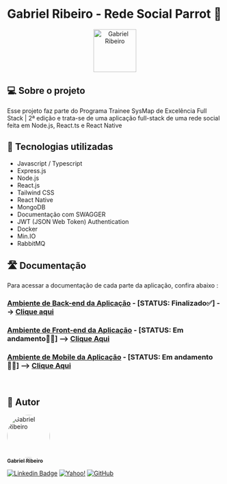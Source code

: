 # Gabriel Ribeiro -  Rede Social Parrot 🦜


<p align="center">
 <img  src="https://user-images.githubusercontent.com/80289718/208725397-62059674-482d-4a24-87ed-a13a0d36f88a.png" width="100px;" alt="Gabriel Ribeiro"/>
</p>

## 💻 Sobre o projeto
 Esse projeto faz parte do Programa Trainee SysMap de Excelência Full Stack | 2ª edição e trata-se de uma aplicação full-stack de uma rede social feita em Node.js, React.ts e React Native
 
## 🧰 Tecnologias utilizadas

* Javascript / Typescript
* Express.js
* Node.js
* React.js
* Tailwind CSS
* React Native
* MongoDB 
* Documentação com SWAGGER
* JWT (JSON Web Token) Authentication
* Docker
* Min.IO
* RabbitMQ


## 🛣 Documentação 
  Para acessar  a documentação de cada parte da aplicação, confira abaixo :


### __**<u>Ambiente de Back-end da Aplicação**</u>__ - [STATUS: Finalizado✅]  --> [Clique aqui](https://github.com/bc-fullstack-02/Gabriel-Ribeiro/tree/main/backend/backend-rede-social)

### **__<u>Ambiente de Front-end da Aplicação</u>__** - [STATUS: Em andamento👷‍♀️]  --> [Clique Aqui](https://github.com/bc-fullstack-02/Gabriel-Ribeiro/tree/main/frontend) 

### **__<u>Ambiente de Mobile da Aplicação</u>__** - [STATUS: Em andamento👷‍♀️]  --> [Clique Aqui](https://github.com/bc-fullstack-02/Gabriel-Ribeiro/tree/main/mobile) 
 <br>

<!--  
 ## ✅Checklist de implementações futuras 

 -->


## 🦸 Autor

<a href="https://github.com/Gahbr">
 <img style="border-radius: 50%;" src="https://avatars.githubusercontent.com/u/80289718?v=4" width="100px;" alt="Gabriel Ribeiro"/>
 <br />
 <sub><b>Gabriel Ribeiro</b></sub></a> <a href="https://github.com/Gahbr" title="github"></a>
 <br />

[![Linkedin Badge](https://img.shields.io/badge/-Gabriel-blue?style=flat-square&logo=Linkedin&logoColor=white&link=https://www.linkedin.com/in/gabriellribeiro1/)](https://www.linkedin.com/in/gabriellribeiro1/)
[![Yahoo!](https://img.shields.io/badge/Yahoo!-6001D2?style=flat-square&logo=Yahoo!&logoColor=white)](mailto:gabriell.ribeiro@yahoo.com)
[![GitHub](https://img.shields.io/badge/Gahbr-%23121011.svg?style=flat-square&logo=github&logoColor=white)](https://github.com/Gahbr)
